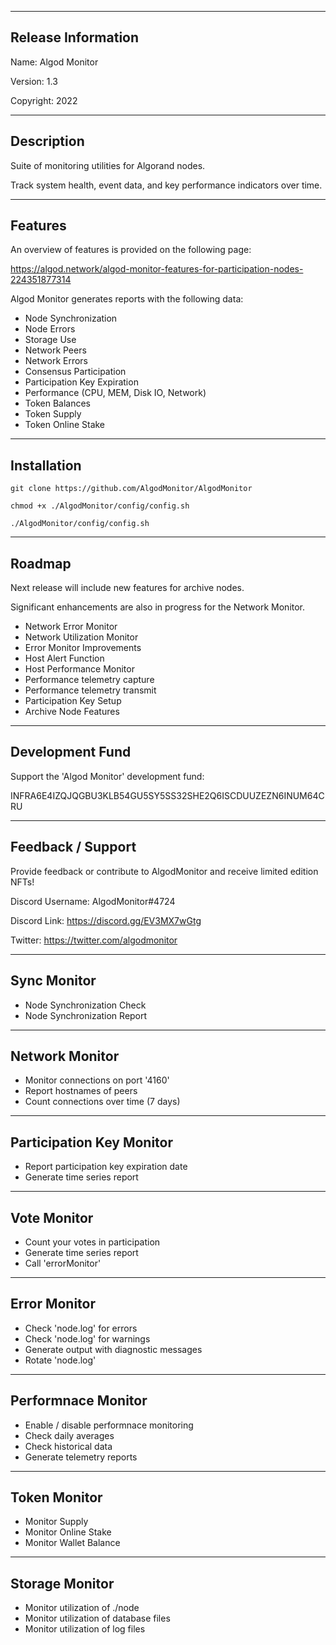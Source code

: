 -------------------------------------------------------------------------
Release Information
-------------------------------------------------------------------------
Name: Algod Monitor

Version: 1.3

Copyright: 2022


-------------------------------------------------------------------------
Description
-------------------------------------------------------------------------

Suite of monitoring utilities for Algorand nodes.

Track system health, event data, and key performance indicators over time.


-------------------------------------------------------------------------
Features
-------------------------------------------------------------------------

An overview of features is provided on the following page:

https://algod.network/algod-monitor-features-for-participation-nodes-224351877314


Algod Monitor generates reports with the following data:

 - Node Synchronization
 - Node Errors
 - Storage Use
 - Network Peers
 - Network Errors
 - Consensus Participation
 - Participation Key Expiration
 - Performance (CPU, MEM, Disk IO, Network)
 - Token Balances
 - Token Supply
 - Token Online Stake


-------------------------------------------------------------------------
Installation
-------------------------------------------------------------------------
`git clone https://github.com/AlgodMonitor/AlgodMonitor`

`chmod +x ./AlgodMonitor/config/config.sh`

`./AlgodMonitor/config/config.sh`


-------------------------------------------------------------------------
Roadmap
-------------------------------------------------------------------------

Next release will include new features for archive nodes.

Significant enhancements are also in progress for the Network Monitor.

 - Network Error Monitor
 - Network Utilization Monitor
 - Error Monitor Improvements
 - Host Alert Function
 - Host Performance Monitor
 - Performance telemetry capture
 - Performance telemetry transmit
 - Participation Key Setup
 - Archive Node Features


-------------------------------------------------------------------------
Development Fund
-------------------------------------------------------------------------

Support the 'Algod Monitor' development fund:

INFRA6E4IZQJQGBU3KLB54GU5SY5SS32SHE2Q6ISCDUUZEZN6INUM64CRU


-------------------------------------------------------------------------
Feedback / Support 
-------------------------------------------------------------------------

Provide feedback or contribute to AlgodMonitor and receive limited edition NFTs!

Discord Username: AlgodMonitor#4724

Discord Link: https://discord.gg/EV3MX7wGtg

Twitter: https://twitter.com/algodmonitor


-------------------------------------------------------------------------
Sync Monitor
-------------------------------------------------------------------------
- Node Synchronization Check
- Node Synchronization Report


-------------------------------------------------------------------------
Network Monitor
-------------------------------------------------------------------------
- Monitor connections on port '4160'
- Report hostnames of peers
- Count connections over time (7 days)


-------------------------------------------------------------------------
Participation Key Monitor
-------------------------------------------------------------------------
- Report participation key expiration date 
- Generate time series report


-------------------------------------------------------------------------
Vote Monitor
-------------------------------------------------------------------------
- Count your votes in participation
- Generate time series report
- Call 'errorMonitor'


-------------------------------------------------------------------------
Error Monitor
-------------------------------------------------------------------------
- Check 'node.log' for errors
- Check 'node.log' for warnings
- Generate output with diagnostic messages
- Rotate 'node.log'


-------------------------------------------------------------------------
Performnace Monitor
-------------------------------------------------------------------------
- Enable / disable performnace monitoring
- Check daily averages
- Check historical data
- Generate telemetry reports


-------------------------------------------------------------------------
Token Monitor
-------------------------------------------------------------------------
- Monitor Supply
- Monitor Online Stake
- Monitor Wallet Balance


-------------------------------------------------------------------------
Storage Monitor
-------------------------------------------------------------------------
- Monitor utilization of ./node
- Monitor utilization of database files
- Monitor utilization of log files

